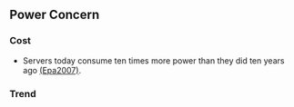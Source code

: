 Power Concern
---

### Cost
- Servers today consume ten times more power than they did ten years ago [(Epa2007)](https://github.com/hxwang/Seminar/blob/master/Paper-Summary/US-EPA-Report-on-Server-and-Data-Center-Energy-Efficiency.md).

### Trend


### 
